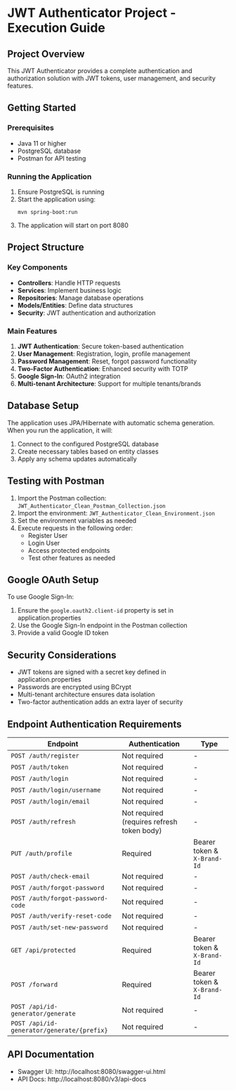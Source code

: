 # JWT Authenticator Project - Execution Guide

## Project Overview
This JWT Authenticator provides a complete authentication and authorization solution with JWT tokens, user management, and security features.

## Getting Started

### Prerequisites
- Java 11 or higher
- PostgreSQL database
- Postman for API testing

### Running the Application
1. Ensure PostgreSQL is running
2. Start the application using:
   ```
   mvn spring-boot:run
   ```
3. The application will start on port 8080

## Project Structure

### Key Components
- **Controllers**: Handle HTTP requests
- **Services**: Implement business logic
- **Repositories**: Manage database operations
- **Models/Entities**: Define data structures
- **Security**: JWT authentication and authorization

### Main Features
1. **JWT Authentication**: Secure token-based authentication
2. **User Management**: Registration, login, profile management
3. **Password Management**: Reset, forgot password functionality
4. **Two-Factor Authentication**: Enhanced security with TOTP
5. **Google Sign-In**: OAuth2 integration
6. **Multi-tenant Architecture**: Support for multiple tenants/brands

## Database Setup
The application uses JPA/Hibernate with automatic schema generation. When you run the application, it will:
1. Connect to the configured PostgreSQL database
2. Create necessary tables based on entity classes
3. Apply any schema updates automatically

## Testing with Postman
1. Import the Postman collection: `JWT_Authenticator_Clean_Postman_Collection.json`
2. Import the environment: `JWT_Authenticator_Clean_Environment.json`
3. Set the environment variables as needed
4. Execute requests in the following order:
   - Register User
   - Login User
   - Access protected endpoints
   - Test other features as needed

## Google OAuth Setup
To use Google Sign-In:
1. Ensure the `google.oauth2.client-id` property is set in application.properties
2. Use the Google Sign-In endpoint in the Postman collection
3. Provide a valid Google ID token

## Security Considerations
- JWT tokens are signed with a secret key defined in application.properties
- Passwords are encrypted using BCrypt
- Multi-tenant architecture ensures data isolation
- Two-factor authentication adds an extra layer of security

## Endpoint Authentication Requirements

| Endpoint | Authentication | Type |
| --- | --- | --- |
| `POST /auth/register` | Not required | - |
| `POST /auth/token` | Not required | - |
| `POST /auth/login` | Not required | - |
| `POST /auth/login/username` | Not required | - |
| `POST /auth/login/email` | Not required | - |
| `POST /auth/refresh` | Not required (requires refresh token body) | - |
| `PUT /auth/profile` | Required | Bearer token & `X-Brand-Id` |
| `POST /auth/check-email` | Not required | - |
| `POST /auth/forgot-password` | Not required | - |
| `POST /auth/forgot-password-code` | Not required | - |
| `POST /auth/verify-reset-code` | Not required | - |
| `POST /auth/set-new-password` | Not required | - |
| `GET /api/protected` | Required | Bearer token & `X-Brand-Id` |
| `POST /forward` | Required | Bearer token & `X-Brand-Id` |
| `POST /api/id-generator/generate` | Not required | - |
| `POST /api/id-generator/generate/{prefix}` | Not required | - |

## API Documentation
- Swagger UI: http://localhost:8080/swagger-ui.html
- API Docs: http://localhost:8080/v3/api-docs